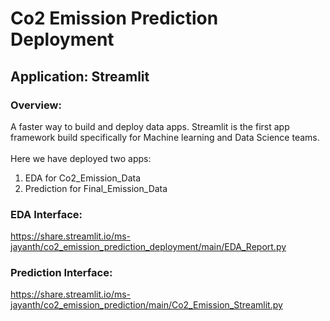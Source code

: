 # Co2 Emission Prediction Deployment

## Application: Streamlit

### Overview:

A faster way to build and deploy data apps. Streamlit is the first app framework build specifically for Machine learning and Data Science teams.
<br>
<br>
Here we have deployed two apps:
1. EDA for Co2_Emission_Data
2. Prediction for Final_Emission_Data

### EDA Interface:
https://share.streamlit.io/ms-jayanth/co2_emission_prediction_deployment/main/EDA_Report.py

### Prediction Interface:
https://share.streamlit.io/ms-jayanth/co2_emission_prediction/main/Co2_Emission_Streamlit.py
